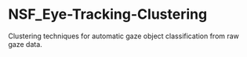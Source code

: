 # NSF_Eye-Tracking-Clustering
Clustering techniques for automatic gaze object classification from raw gaze data.

